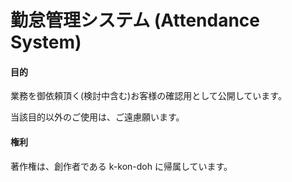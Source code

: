 # 勤怠管理システム (Attendance System)

#### 目的

業務を御依頼頂く(検討中含む)お客様の確認用として公開しています。

当該目的以外のご使用は、ご遠慮願います。

#### 権利

著作権は、創作者である k-kon-doh に帰属しています。
